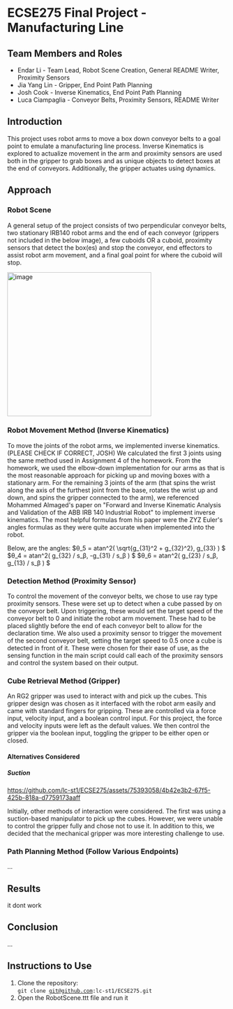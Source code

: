 # ECSE275 Final Project - Manufacturing Line

## Team Members and Roles
* Endar Li - Team Lead, Robot Scene Creation, General README Writer, Proximity Sensors
* Jia Yang Lin - Gripper, End Point Path Planning
* Josh Cook - Inverse Kinematics, End Point Path Planning
* Luca Ciampaglia - Conveyor Belts, Proximity Sensors, README Writer

## Introduction
This project uses robot arms to move a box down conveyor belts to a goal point to emulate a manufacturing line process. Inverse Kinematics is explored to actualize movement in the arm and proximity sensors are used both in the gripper to grab boxes and as unique objects to detect boxes at the end of conveyors. Additionally, the gripper actuates using dynamics.

## Approach
### Robot Scene
A general setup of the project consists of two perpendicular conveyor belts, two stationary IRB140 robot arms and the end of each conveyor (grippers not included in the below image), a few cuboids OR a cuboid, proximity sensors that detect the box(es) and stop the conveyor, end effectors to assist robot arm movement, and a final goal point for where the cuboid will stop.

<img width="330" alt="image" src="https://github.com/lc-st1/ECSE275/assets/53535721/350cc390-2faf-433f-a3bd-a08c3afcda8d">

### Robot Movement Method (Inverse Kinematics)
To move the joints of the robot arms, we implemented inverse kinematics. (PLEASE CHECK IF CORRECT, JOSH) We calculated the first 3 joints using the same method used in Assignment 4 of the homework. From the homework, we used the elbow-down implementation for our arms as that is the most reasonable approach for picking up and moving boxes with a stationary arm. For the remaining 3 joints of the arm (that spins the wrist along the axis of the furthest joint from the base, rotates the wrist up and down, and spins the gripper connected to the arm), we referenced Mohammed Almaged's paper on "Forward and Inverse Kinematic Analysis and Validation of the ABB IRB 140 Industrial Robot" to implement inverse kinematics. The most helpful formulas from his paper were the ZYZ Euler's angles formulas as they were quite accurate when implemented into the robot.

Below, are the angles:
$θ_5 = atan^2( \sqrt{g_{31}^2 + g_{32}^2}, g_{33} ) $
$θ_4 = atan^2( g_{32} / s_β, -g_{31} / s_β ) $
$θ_6 = atan^2( g_{23} / s_β, g_{13} / s_β ) $

### Detection Method (Proximity Sensor)
To control the movement of the conveyor belts, we chose to use ray type proximity sensors. These were set up to detect when a cube passed by on the conveyor belt. Upon triggering, these would set the target speed of the conveyor belt to 0 and initiate the robot arm movement. These had to be placed slightly before the end of each conveyor belt to allow for the declaration time. We also used a proximity sensor to trigger the movement of the second conveyor belt, setting the target speed to 0.5 once a cube is detected in front of it. These were chosen for their ease of use, as the sensing function in the main script could call each of the proximity sensors and control the system based on their output.

### Cube Retrieval Method (Gripper)
An RG2 gripper was used to interact with and pick up the cubes. This gripper design was chosen as it interfaced with the robot arm easily and came with standard fingers for gripping. These are controlled via a force input, velocity input, and a boolean control input. For this project, the force and velocity inputs were left as the default values. We then control the gripper via the boolean input, toggling the gripper to be either open or closed.

#### Alternatives Considered
##### Suction
https://github.com/lc-st1/ECSE275/assets/75393058/4b42e3b2-67f5-425b-818a-d7759173aaff

Initially, other methods of interaction were considered. The first was using a suction-based manipulator to pick up the cubes. However, we were unable to control the gripper fully and chose not to use it. In addition to this, we decided that the mechanical gripper was more interesting challenge to use.
 


### Path Planning Method (Follow Various Endpoints)
...

## Results
it dont work

## Conclusion
...

## Instructions to Use
1. Clone the repository: <br>
  <code>git clone git@github.com:lc-st1/ECSE275.git</code>
2. Open the RobotScene.ttt file and run it
